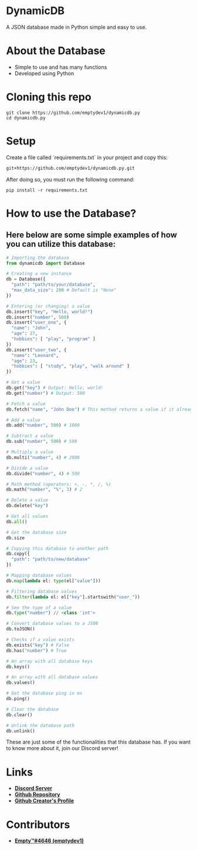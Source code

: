 # DynamicDB

<p>A JSON database made in Python simple and easy to use.</p>

# About the Database

- Simple to use and has many functions
- Developed using Python

# Cloning this repo
```sh-session
git clone https://github.com/emptydev1/dynamicdb.py
cd dynamicdb.py
```

# Setup

<p>Create a file called `requirements.txt` in your project and copy this:</p>

```txt
git+https://github.com/emptydev1/dynamicdb.py.git
```

<p>After doing so, you must run the following command:</p>

```sh-session
pip install -r requirements.txt
```

# How to use the Database?

## Here below are some simple examples of how you can utilize this database:

```py
# Importing the database
from dynamicdb import Database

# Creating a new instance
db = Database({
  "path": "path/to/your/database",
  "max_data_size": 200 # Default is "None"
})

# Entering (or changing) a value
db.insert("key", "Hello, world!")
db.insert("number", 500)
db.insert("user_one", {
  "name": "John",
  "age": 27,
  "hobbies": [ "play", "program" ]
})
db.insert("user_two", {
  "name": "Leonard",
  "age": 23,
  "hobbies": [ "study", "play", "walk around" ]
})

# Get a value
db.get("key") # Output: Hello, world!
db.get("number") # Output: 500

# Fetch a value
db.fetch("name", "John Doe") # This method returns a value if it already exists, otherwise it will insert a new value in the database

# Add a value
db.add("number", 500) # 1000

# Subtract a value
db.sub("number", 500) # 500

# Multiply a value
db.multi("number", 4) # 2000

# Divide a value
db.divide("number", 4) # 500

# Math method (operators: +, -, *, /, %)
db.math("number", "%", 3) # 2

# Delete a value
db.delete("key")

# Get all values
db.all()

# Get the database size
db.size

# Copying this database to another path
db.copy({
  "path": "path/to/new/database"
})

# Mapping database values
db.map(lambda el: type(el["value"]))

# Filtering database values
db.filter(lambda el: el["key"].startswith("user_"))

# See the type of a value
db.type("number") // <class 'int'>

# Convert database values to a JSON
db.toJSON()

# Checks if a value exists
db.exists("key") # False
db.has("number") # True

# An array with all database keys
db.keys()

# An array with all database values
db.values()

# Get the database ping in ms
db.ping()

# Clear the database
db.clear()

# Unlink the database path
db.unlink()
```

<p>These are just some of the functionalities that this database has. If you want to know more about it, join our Discord server!</p>

# Links

- **[Discord Server](https://discord.com)**
- **[Github Repository](https://github.com/emptydev1/dynamicdb.py)**
- **[Github Creator's Profile](https://github.com/emptydev1)**

# Contributors

- **[Empty™#4646 (emptydev1)](https://discord.com/users/1036018691562803260)**

